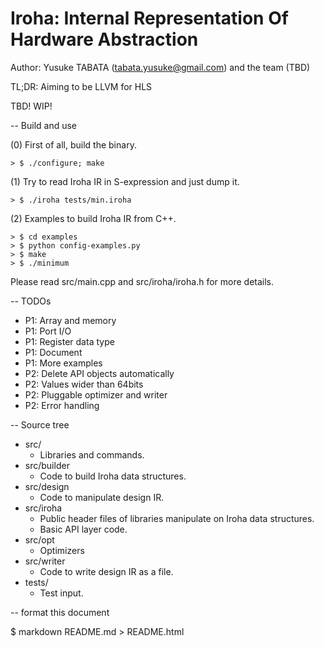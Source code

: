 # Iroha: Internal Representation Of Hardware Abstraction
Author: Yusuke TABATA (tabata.yusuke@gmail.com) and the team (TBD)

TL;DR: Aiming to be LLVM for HLS

TBD! WIP!

-- Build and use

(0) First of all, build the binary.

    > $ ./configure; make

(1) Try to read Iroha IR in S-expression and just dump it.

    > $ ./iroha tests/min.iroha

(2) Examples to build Iroha IR from C++.

    > $ cd examples
    > $ python config-examples.py
    > $ make
    > $ ./minimum

Please read src/main.cpp and src/iroha/iroha.h for more details.

-- TODOs

* P1: Array and memory
* P1: Port I/O
* P1: Register data type
* P1: Document
* P1: More examples
* P2: Delete API objects automatically
* P2: Values wider than 64bits
* P2: Pluggable optimizer and writer
* P2: Error handling

-- Source tree

* src/
    * Libraries and commands.
* src/builder
    * Code to build Iroha data structures.
* src/design
    * Code to manipulate design IR.
* src/iroha
    * Public header files of libraries manipulate on Iroha data structures.
    * Basic API layer code.
* src/opt
    * Optimizers
* src/writer
    * Code to write design IR as a file.
* tests/
    * Test input.

-- format this document

$ markdown README.md > README.html

